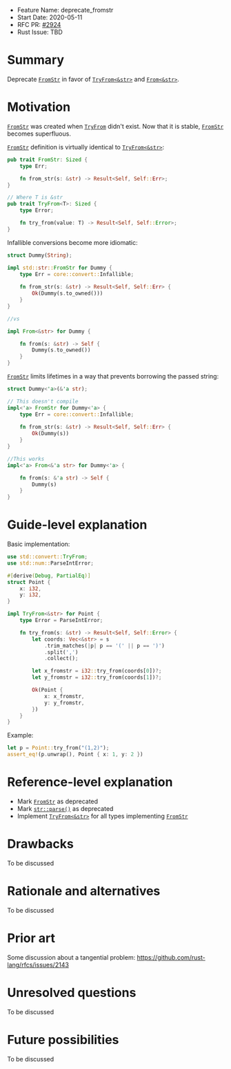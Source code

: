 - Feature Name: deprecate_fromstr
- Start Date: 2020-05-11
- RFC PR: [#2924](https://github.com/rust-lang/rfcs/pull/2924)
- Rust Issue: TBD

# Summary
[summary]: #summary

Deprecate [`FromStr`](https://doc.rust-lang.org/std/str/trait.FromStr.html) in favor of [`TryFrom<&str>`](https://doc.rust-lang.org/std/convert/trait.TryFrom.html) and [`From<&str>`](https://doc.rust-lang.org/std/convert/trait.From.html).

# Motivation
[motivation]: #motivation

[`FromStr`](https://doc.rust-lang.org/std/str/trait.FromStr.html) was created when [`TryFrom`](https://doc.rust-lang.org/std/convert/trait.TryFrom.html) didn't exist. Now that it is stable, [`FromStr`](https://doc.rust-lang.org/std/str/trait.FromStr.html) becomes superfluous. 

[`FromStr`](https://doc.rust-lang.org/std/str/trait.FromStr.html) definition is virtually identical to [`TryFrom<&str>`](https://doc.rust-lang.org/std/convert/trait.TryFrom.html):
```rust
pub trait FromStr: Sized {
    type Err;

    fn from_str(s: &str) -> Result<Self, Self::Err>;
}

// Where T is &str
pub trait TryFrom<T>: Sized {
    type Error;

    fn try_from(value: T) -> Result<Self, Self::Error>;
}
```

Infallible conversions become more idiomatic:
```rust
struct Dummy(String);

impl std::str::FromStr for Dummy {
    type Err = core::convert::Infallible;
    
    fn from_str(s: &str) -> Result<Self, Self::Err> {
        Ok(Dummy(s.to_owned()))
    }
}

//vs

impl From<&str> for Dummy {

    fn from(s: &str) -> Self {
        Dummy(s.to_owned())
    }
}
```

[`FromStr`](https://doc.rust-lang.org/std/str/trait.FromStr.html) limits lifetimes in a way that prevents borrowing the passed string:
```rust
struct Dummy<'a>(&'a str);

// This doesn't compile
impl<'a> FromStr for Dummy<'a> {
    type Err = core::convert::Infallible;
    
    fn from_str(s: &str) -> Result<Self, Self::Err> {
        Ok(Dummy(s))
    }
}

//This works
impl<'a> From<&'a str> for Dummy<'a> {

    fn from(s: &'a str) -> Self {
        Dummy(s)
    }
}

```

# Guide-level explanation
[guide-level-explanation]: #guide-level-explanation

Basic implementation:
```rust
use std::convert::TryFrom;
use std::num::ParseIntError;

#[derive(Debug, PartialEq)]
struct Point {
    x: i32,
    y: i32,
}

impl TryFrom<&str> for Point {
    type Error = ParseIntError;

    fn try_from(s: &str) -> Result<Self, Self::Error> {
        let coords: Vec<&str> = s
            .trim_matches(|p| p == '(' || p == ')')
            .split(',')
            .collect();

        let x_fromstr = i32::try_from(coords[0])?;
        let y_fromstr = i32::try_from(coords[1])?;

        Ok(Point {
            x: x_fromstr,
            y: y_fromstr,
        })
    }
}
```

Example:
```rust
let p = Point::try_from("(1,2)");
assert_eq!(p.unwrap(), Point { x: 1, y: 2 })
```

# Reference-level explanation
[reference-level-explanation]: #reference-level-explanation

- Mark [`FromStr`](https://doc.rust-lang.org/std/str/trait.FromStr.html) as deprecated
- Mark [`str::parse()`](https://doc.rust-lang.org/std/primitive.str.html#method.parse) as deprecated
- Implement [`TryFrom<&str>`](https://doc.rust-lang.org/std/convert/trait.TryFrom.html) for all types implementing [`FromStr`](https://doc.rust-lang.org/std/str/trait.FromStr.html)

# Drawbacks
[drawbacks]: #drawbacks

To be discussed

# Rationale and alternatives
[rationale-and-alternatives]: #rationale-and-alternatives

To be discussed

# Prior art
[prior-art]: #prior-art

Some discussion about a tangential problem: https://github.com/rust-lang/rfcs/issues/2143

# Unresolved questions
[unresolved-questions]: #unresolved-questions

To be discussed

# Future possibilities
[future-possibilities]: #future-possibilities

To be discussed
